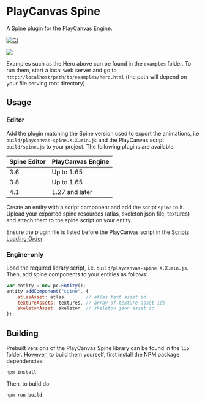 # PlayCanvas Spine

A [Spine](http://esotericsoftware.com/) plugin for the PlayCanvas Engine.

[![CI][ci-badge]][ci-url]

![](images/spine-man.gif)

Examples such as the Hero above can be found in the `examples` folder. To run them, start a local web server and go to `http://localhost/path/to/examples/hero.html` (the path will depend on your file serving root directory).

## Usage

### Editor

Add the plugin matching the Spine version used to export the animations, i.e `build/playcanvas-spine.X.X.min.js` and the PlayCanvas script `build/spine.js` to your project. The following plugins are available:

| Spine Editor | PlayCanvas Engine |
| ------------ | ----------------- |
| 3.6          | Up to 1.65        |
| 3.8          | Up to 1.65        |
| 4.1          | 1.27 and later    |

Create an entity with a script component and add the script `spine` to it. Upload your exported spine resources (atlas, skeleton json file, textures) and attach them to the spine script on your entity.

Ensure the plugin file is listed before the PlayCanvas script in the [Scripts Loading Order](https://developer.playcanvas.com/en/user-manual/scripting/loading-order/).

### Engine-only

Load the required library script, i.e. `build/playcanvas-spine.X.X.min.js`. Then, add spine components to your entities as follows:

```javascript
var entity = new pc.Entity();
entity.addComponent("spine", {
    atlasAsset: atlas,       // atlas text asset id
    textureAssets: textures, // array of texture asset ids
    skeletonAsset: skeleton  // skeleton json asset id
});
```

## Building

Prebuilt versions of the PlayCanvas Spine library can be found in the `lib` folder. However, to build them yourself, first install the NPM package dependencies:

`npm install`

Then, to build do:

`npm run build`


[ci-badge]: https://github.com/playcanvas/playcanvas-spine/actions/workflows/ci.yml/badge.svg
[ci-url]: https://github.com/playcanvas/playcanvas-spine/actions/workflows/ci.yml

